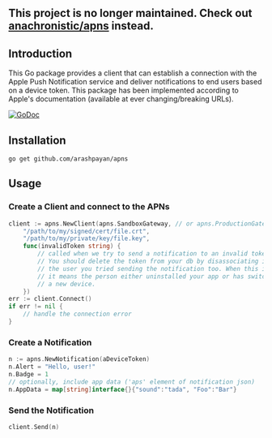 This project is no longer maintained. Check out [anachronistic/apns](https://github.com/anachronistic/apns) instead.
--

Introduction
------------
This Go package provides a client that can establish a connection with the Apple Push Notification service and deliver notifications to end users based on a device token. This package has been implemented according to Apple's documentation (available at ever changing/breaking URLs).

[![GoDoc](https://godoc.org/github.com/arashpayan/apns?status.png)](https://godoc.org/github.com/arashpayan/apns)

Installation
------------
`go get github.com/arashpayan/apns`

Usage
-----
### Create a Client and connect to the APNs

```go
client := apns.NewClient(apns.SandboxGateway, // or apns.ProductionGateway
    "/path/to/my/signed/cert/file.crt",
    "/path/to/my/private/key/file.key",
    func(invalidToken string) {
        // called when we try to send a notification to an invalid token
        // You should delete the token from your db by disassociating it with
        // the user you tried sending the notification too. When this is called
        // it means the person either uninstalled your app or has switched to
        // a new device.
    })
err := client.Connect()
if err != nil {
    // handle the connection error
}
```
### Create a Notification
```go
n := apns.NewNotification(aDeviceToken)
n.Alert = "Hello, user!"
n.Badge = 1
// optionally, include app data ('aps' element of notification json)
n.AppData = map[string]interface{}{"sound":"tada", "Foo":"Bar"}
```

### Send the Notification
```go
client.Send(n)
```
